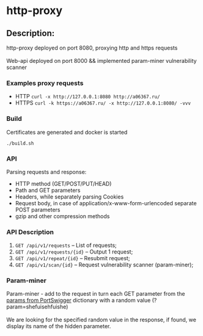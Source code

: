 # http-proxy

## Description:
http-proxy deployed on port 8080, proxying http and https requests
<br/><br/>
Web-api deployed on port 8000 && implemented param-miner vulnerability scanner


### Examples proxy requests
* HTTP `curl -x http://127.0.0.1:8080 http://a06367.ru/`
* HTTPS `curl -k https://a06367.ru/ -x http://127.0.0.1:8080/ -vvv`

### Build
Certificates are generated and docker is started

`./build.sh`

### API
Parsing requests and response:
* HTTP method (GET/POST/PUT/HEAD)
* Path and GET parameters
* Headers, while separately parsing Cookies
* Request body, in case of application/x-www-form-urlencoded separate POST parameters
* gzip and other compression methods


### API Description
1. `GET /api/v1/requests` – List of requests;
2. `GET /api/v1/requests/{id}` – Output 1 request;
3. `GET /api/v1/repeat/{id}` – Resubmit request;
4. `GET /api/v1/scan/{id}` – Request vulnerability scanner (param-miner);

### Param-miner
Param-miner - add to the request in turn each GET parameter from the [params from PortSwigger](https://github.com/PortSwigger/param-miner/blob/master/resources/params) dictionary with a random value (?param=shefuisehfuishe) 
<br/><br/>
We are looking for the specified random value in the response, if found, we display its name of the hidden parameter.